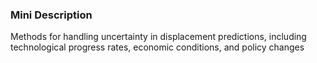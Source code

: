 ### Mini Description

Methods for handling uncertainty in displacement predictions, including technological progress rates, economic conditions, and policy changes
